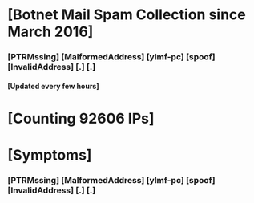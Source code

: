 # [Botnet Mail Spam Collection since March 2016]
### [PTRMssing] [MalformedAddress] [ylmf-pc] [spoof] [InvalidAddress] [.] [.]
#### [Updated every few hours]

# [Counting 92606 IPs]

# [Symptoms] 
###   [PTRMssing] [MalformedAddress] [ylmf-pc] [spoof] [InvalidAddress] [.] [.]
